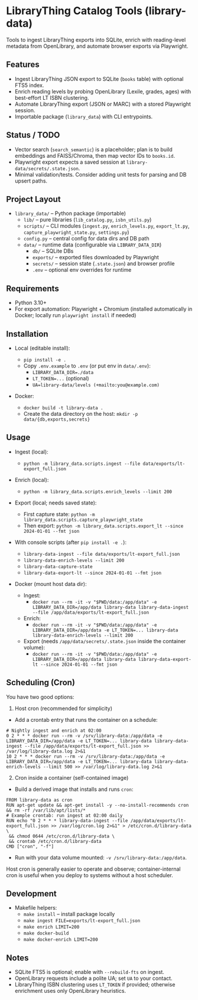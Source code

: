 # LibraryThing Catalog Tools (library-data)

Tools to ingest LibraryThing exports into SQLite, enrich with reading-level metadata from OpenLibrary, and automate browser exports via Playwright.

## Features
- Ingest LibraryThing JSON export to SQLite (`books` table) with optional FTS5 index.
- Enrich reading levels by probing OpenLibrary (Lexile, grades, ages) with best-effort LT ISBN clustering.
- Automate LibraryThing export (JSON or MARC) with a stored Playwright session.
- Importable package (`library_data`) with CLI entrypoints.

## Status / TODO
- Vector search (`search_semantic`) is a placeholder; plan is to build embeddings and FAISS/Chroma, then map vector IDs to `books.id`.
- Playwright export expects a saved session at `library-data/secrets/.state.json`.
- Minimal validation/tests. Consider adding unit tests for parsing and DB upsert paths.

## Project Layout
- `library_data/` – Python package (importable)
  - `lib/` – pure libraries (`lib_catalog.py`, `isbn_utils.py`)
  - `scripts/` – CLI modules (`ingest.py`, `enrich_levels.py`, `export_lt.py`, `capture_playwright_state.py`, `settings.py`)
  - `config.py` – central config for data dirs and DB path
  - `data/` – runtime data (configurable via `LIBRARY_DATA_DIR`)
    - `db/` – SQLite DBs
    - `exports/` – exported files downloaded by Playwright
    - `secrets/` – session state (`.state.json`) and browser profile
    - `.env` – optional env overrides for runtime

## Requirements
- Python 3.10+
- For export automation: Playwright + Chromium (installed automatically in Docker; locally run `playwright install` if needed)

## Installation
- Local (editable install):
  - `pip install -e .`
  - Copy `.env.example` to `.env` (or put env in `data/.env`):
    - `LIBRARY_DATA_DIR=./data`
    - `LT_TOKEN=...` (optional)
    - `UA=library-data/levels (+mailto:you@example.com)`

- Docker:
  - `docker build -t library-data .`
  - Create the data directory on the host: `mkdir -p data/{db,exports,secrets}`

## Usage
- Ingest (local):
  - `python -m library_data.scripts.ingest --file data/exports/lt-export_full.json`
- Enrich (local):
  - `python -m library_data.scripts.enrich_levels --limit 200`
- Export (local; needs saved state):
  - First capture state: `python -m library_data.scripts.capture_playwright_state`
  - Then export: `python -m library_data.scripts.export_lt --since 2024-01-01 --fmt json`

- With console scripts (after `pip install -e .`):
  - `library-data-ingest --file data/exports/lt-export_full.json`
  - `library-data-enrich-levels --limit 200`
  - `library-data-capture-state`
  - `library-data-export-lt --since 2024-01-01 --fmt json`

- Docker (mount host data dir):
  - Ingest:
    - `docker run --rm -it -v "$PWD/data:/app/data" -e LIBRARY_DATA_DIR=/app/data library-data library-data-ingest --file /app/data/exports/lt-export_full.json`
  - Enrich:
    - `docker run --rm -it -v "$PWD/data:/app/data" -e LIBRARY_DATA_DIR=/app/data -e LT_TOKEN=... library-data library-data-enrich-levels --limit 200`
  - Export (needs `/app/data/secrets/.state.json` inside the container volume):
    - `docker run --rm -it -v "$PWD/data:/app/data" -e LIBRARY_DATA_DIR=/app/data library-data library-data-export-lt --since 2024-01-01 --fmt json`

## Scheduling (Cron)
You have two good options:

1) Host cron (recommended for simplicity)
- Add a crontab entry that runs the container on a schedule:
```
# Nightly ingest and enrich at 02:00
0 2 * * * docker run --rm -v /srv/library-data:/app/data -e LIBRARY_DATA_DIR=/app/data -e LT_TOKEN=... library-data library-data-ingest --file /app/data/exports/lt-export_full.json >> /var/log/library-data.log 2>&1
10 2 * * * docker run --rm -v /srv/library-data:/app/data -e LIBRARY_DATA_DIR=/app/data -e LT_TOKEN=... library-data library-data-enrich-levels --limit 500 >> /var/log/library-data.log 2>&1
```

2) Cron inside a container (self-contained image)
- Build a derived image that installs and runs `cron`:
```
FROM library-data as cron
RUN apt-get update && apt-get install -y --no-install-recommends cron && rm -rf /var/lib/apt/lists/*
# Example crontab: run ingest at 02:00 daily
RUN echo "0 2 * * * library-data-ingest --file /app/data/exports/lt-export_full.json >> /var/log/cron.log 2>&1" > /etc/cron.d/library-data \
 && chmod 0644 /etc/cron.d/library-data \
 && crontab /etc/cron.d/library-data
CMD ["cron", "-f"]
```
- Run with your data volume mounted: `-v /srv/library-data:/app/data`.

Host cron is generally easier to operate and observe; container-internal cron is useful when you deploy to systems without a host scheduler.

## Development
- Makefile helpers:
  - `make install` – install package locally
  - `make ingest FILE=exports/lt-export_full.json`
  - `make enrich LIMIT=200`
  - `make docker-build`
  - `make docker-enrich LIMIT=200`

## Notes
- SQLite FTS5 is optional; enable with `--rebuild-fts` on ingest.
- OpenLibrary requests include a polite UA; set `UA` to your contact.
- LibraryThing ISBN clustering uses `LT_TOKEN` if provided; otherwise enrichment uses only OpenLibrary heuristics.
